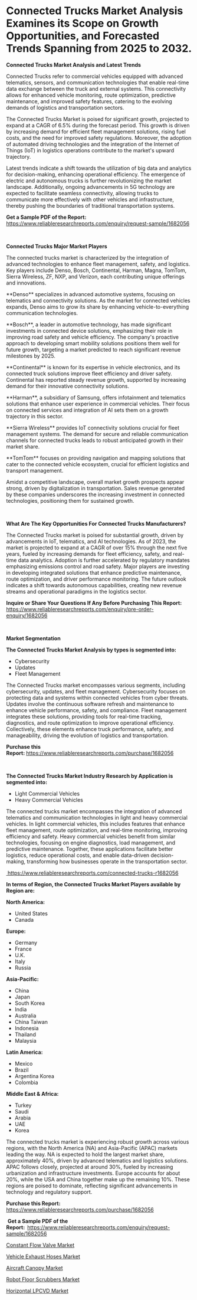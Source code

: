 <p><h1>Connected Trucks Market Analysis Examines its Scope on Growth Opportunities, and Forecasted Trends Spanning from 2025 to 2032.</h1></p><p><strong>Connected Trucks Market Analysis and Latest Trends</strong></p>
<p><p>Connected Trucks refer to commercial vehicles equipped with advanced telematics, sensors, and communication technologies that enable real-time data exchange between the truck and external systems. This connectivity allows for enhanced vehicle monitoring, route optimization, predictive maintenance, and improved safety features, catering to the evolving demands of logistics and transportation sectors.</p><p>The Connected Trucks Market is poised for significant growth, projected to expand at a CAGR of 6.5% during the forecast period. This growth is driven by increasing demand for efficient fleet management solutions, rising fuel costs, and the need for improved safety regulations. Moreover, the adoption of automated driving technologies and the integration of the Internet of Things (IoT) in logistics operations contribute to the market's upward trajectory.</p><p>Latest trends indicate a shift towards the utilization of big data and analytics for decision-making, enhancing operational efficiency. The emergence of electric and autonomous trucks is further revolutionizing the market landscape. Additionally, ongoing advancements in 5G technology are expected to facilitate seamless connectivity, allowing trucks to communicate more effectively with other vehicles and infrastructure, thereby pushing the boundaries of traditional transportation systems.</p></p>
<p><strong>Get a Sample PDF of the Report:&nbsp;</strong> <a href="https://www.reliableresearchreports.com/enquiry/request-sample/1682056?utm_campaign=2287&utm_medium=2&utm_source=Github&utm_content=ia&utm_term=30032025&utm_id=connected-trucks">https://www.reliableresearchreports.com/enquiry/request-sample/1682056</a></p>
<p>&nbsp;</p>
<p><strong>Connected Trucks Major Market Players</strong></p>
<p><p>The connected trucks market is characterized by the integration of advanced technologies to enhance fleet management, safety, and logistics. Key players include Denso, Bosch, Continental, Harman, Magna, TomTom, Sierra Wireless, ZF, NXP, and Verizon, each contributing unique offerings and innovations.</p><p>**Denso** specializes in advanced automotive systems, focusing on telematics and connectivity solutions. As the market for connected vehicles expands, Denso aims to grow its share by enhancing vehicle-to-everything communication technologies. </p><p>**Bosch**, a leader in automotive technology, has made significant investments in connected device solutions, emphasizing their role in improving road safety and vehicle efficiency. The company's proactive approach to developing smart mobility solutions positions them well for future growth, targeting a market predicted to reach significant revenue milestones by 2025.</p><p>**Continental** is known for its expertise in vehicle electronics, and its connected truck solutions improve fleet efficiency and driver safety. Continental has reported steady revenue growth, supported by increasing demand for their innovative connectivity solutions.</p><p>**Harman**, a subsidiary of Samsung, offers infotainment and telematics solutions that enhance user experience in commercial vehicles. Their focus on connected services and integration of AI sets them on a growth trajectory in this sector.</p><p>**Sierra Wireless** provides IoT connectivity solutions crucial for fleet management systems. The demand for secure and reliable communication channels for connected trucks leads to robust anticipated growth in their market share.</p><p>**TomTom** focuses on providing navigation and mapping solutions that cater to the connected vehicle ecosystem, crucial for efficient logistics and transport management.</p><p>Amidst a competitive landscape, overall market growth prospects appear strong, driven by digitalization in transportation. Sales revenue generated by these companies underscores the increasing investment in connected technologies, positioning them for sustained growth.</p></p>
<p>&nbsp;</p>
<p><strong>What Are The Key Opportunities For Connected Trucks Manufacturers?</strong></p>
<p><p>The Connected Trucks market is poised for substantial growth, driven by advancements in IoT, telematics, and AI technologies. As of 2023, the market is projected to expand at a CAGR of over 15% through the next five years, fueled by increasing demands for fleet efficiency, safety, and real-time data analytics. Adoption is further accelerated by regulatory mandates emphasizing emissions control and road safety. Major players are investing in developing integrated solutions that enhance predictive maintenance, route optimization, and driver performance monitoring. The future outlook indicates a shift towards autonomous capabilities, creating new revenue streams and operational paradigms in the logistics sector.</p></p>
<p><strong>Inquire or Share Your Questions If Any Before Purchasing This Report:</strong> <a href="https://www.reliableresearchreports.com/enquiry/pre-order-enquiry/1682056?utm_campaign=2287&utm_medium=2&utm_source=Github&utm_content=ia&utm_term=30032025&utm_id=connected-trucks">https://www.reliableresearchreports.com/enquiry/pre-order-enquiry/1682056</a></p>
<p>&nbsp;</p>
<p><strong>Market Segmentation</strong></p>
<p><strong>The Connected Trucks Market Analysis by types is segmented into:</strong></p>
<p><ul><li>Cybersecurity</li><li>Updates</li><li>Fleet Management</li></ul></p>
<p><p>The Connected Trucks market encompasses various segments, including cybersecurity, updates, and fleet management. Cybersecurity focuses on protecting data and systems within connected vehicles from cyber threats. Updates involve the continuous software refresh and maintenance to enhance vehicle performance, safety, and compliance. Fleet management integrates these solutions, providing tools for real-time tracking, diagnostics, and route optimization to improve operational efficiency. Collectively, these elements enhance truck performance, safety, and manageability, driving the evolution of logistics and transportation.</p></p>
<p><strong>Purchase this Report:&nbsp;</strong><a href="https://www.reliableresearchreports.com/purchase/1682056?utm_campaign=2287&utm_medium=2&utm_source=Github&utm_content=ia&utm_term=30032025&utm_id=connected-trucks">https://www.reliableresearchreports.com/purchase/1682056</a></p>
<p>&nbsp;</p>
<p><strong>The Connected Trucks Market Industry Research by Application is segmented into:</strong></p>
<p><ul><li>Light Commercial Vehicles</li><li>Heavy Commercial Vehicles</li></ul></p>
<p><p>The connected trucks market encompasses the integration of advanced telematics and communication technologies in light and heavy commercial vehicles. In light commercial vehicles, this includes features that enhance fleet management, route optimization, and real-time monitoring, improving efficiency and safety. Heavy commercial vehicles benefit from similar technologies, focusing on engine diagnostics, load management, and predictive maintenance. Together, these applications facilitate better logistics, reduce operational costs, and enable data-driven decision-making, transforming how businesses operate in the transportation sector.</p></p>
<p><a href="https://www.reliableresearchreports.com/connected-trucks-r1682056?utm_campaign=2287&utm_medium=2&utm_source=Github&utm_content=ia&utm_term=30032025&utm_id=connected-trucks">&nbsp;https://www.reliableresearchreports.com/connected-trucks-r1682056</a></p>
<p><strong>In terms of Region, the Connected Trucks Market Players available by Region are:</strong></p>
<p>
    <p> <strong> North America: </strong>
        <ul>
            <li>United States</li>
            <li>Canada</li>
        </ul>
        </p> 
    <p> <strong> Europe: </strong>
        <ul>
            <li>Germany</li>
            <li>France</li>
            <li>U.K.</li>
            <li>Italy</li>
            <li>Russia</li>
        </ul>
        </p> 
    <p> <strong> Asia-Pacific: </strong>
        <ul>
            <li>China</li>
            <li>Japan</li>
            <li>South Korea</li>
            <li>India</li>
            <li>Australia</li>
            <li>China Taiwan</li>
            <li>Indonesia</li>
            <li>Thailand</li>
            <li>Malaysia</li>
        </ul>
        </p> 
    <p> <strong> Latin America: </strong>
        <ul>
            <li>Mexico</li>
            <li>Brazil</li>
            <li>Argentina Korea</li>
            <li>Colombia</li>
        </ul>
        </p> 
    <p> <strong> Middle East & Africa: </strong>
        <ul>
            <li>Turkey</li>
            <li>Saudi</li>
            <li>Arabia</li>
            <li>UAE</li>
            <li>Korea</li>
        </ul>
    </p>
    </p>
<p><p>The connected trucks market is experiencing robust growth across various regions, with the North America (NA) and Asia-Pacific (APAC) markets leading the way. NA is expected to hold the largest market share, approximately 40%, driven by advanced telematics and logistics solutions. APAC follows closely, projected at around 30%, fueled by increasing urbanization and infrastructure investments. Europe accounts for about 20%, while the USA and China together make up the remaining 10%. These regions are poised to dominate, reflecting significant advancements in technology and regulatory support.</p></p>
<p><strong>Purchase this Report: </strong><a href="https://www.reliableresearchreports.com/purchase/1682056?utm_campaign=2287&utm_medium=2&utm_source=Github&utm_content=ia&utm_term=30032025&utm_id=connected-trucks">https://www.reliableresearchreports.com/purchase/1682056</a></p>
<p>&nbsp;<strong>Get a Sample PDF of the Report:&nbsp;&nbsp;</strong><a href="https://www.reliableresearchreports.com/enquiry/request-sample/1682056?utm_campaign=2287&utm_medium=2&utm_source=Github&utm_content=ia&utm_term=30032025&utm_id=connected-trucks">https://www.reliableresearchreports.com/enquiry/request-sample/1682056</a></p>
<p><strong></strong></p>
<p><p><a href="https://www.linkedin.com/pulse/constant-flow-valve-market-insights-cover-historical-l53ae?utm_campaign=2287&utm_medium=2&utm_source=Github&utm_content=ia&utm_term=30032025&utm_id=connected-trucks">Constant Flow Valve Market</a></p><p><a href="https://github.com/janustabarf2/Market-Research-Report-List-1/blob/main/vehicle-exhaust-hoses-market.md?utm_campaign=2287&utm_medium=2&utm_source=Github&utm_content=ia&utm_term=30032025&utm_id=connected-trucks">Vehicle Exhaust Hoses Market</a></p><p><a href="https://github.com/kaganalcinwv/Market-Research-Report-List-1/blob/main/aircraft-canopy-market.md?utm_campaign=2287&utm_medium=2&utm_source=Github&utm_content=ia&utm_term=30032025&utm_id=connected-trucks">Aircraft Canopy Market</a></p><p><a href="https://www.linkedin.com/pulse/according-global-robot-floor-scrubbers-market-trends-iohze?utm_campaign=2287&utm_medium=2&utm_source=Github&utm_content=ia&utm_term=30032025&utm_id=connected-trucks">Robot Floor Scrubbers Market</a></p><p><a href="https://www.linkedin.com/pulse/future-market-revenue-horizontal-lpcvd-projected-4-cagr-uyeie?utm_campaign=2287&utm_medium=2&utm_source=Github&utm_content=ia&utm_term=30032025&utm_id=connected-trucks">Horizontal LPCVD Market</a></p></p>